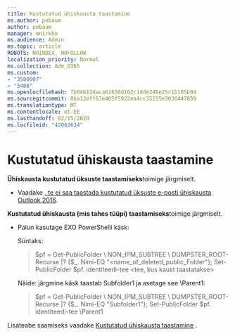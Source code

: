 ```yaml
---
title: Kustutatud ühiskausta taastamine
ms.author: pebaum
author: pebaum
manager: mnirkhe
ms.audience: Admin
ms.topic: article
ROBOTS: NOINDEX, NOFOLLOW
localization_priority: Normal
ms.collection: Adm_O365
ms.custom:
- "3500007"
- "3488"
ms.openlocfilehash: 7b04612daca61650d162c1dde240e25c1b185b04
ms.sourcegitcommit: 8ba12eff67e405f5922ea4cc35155e3036447859
ms.translationtype: MT
ms.contentlocale: et-EE
ms.lasthandoff: 02/15/2020
ms.locfileid: "42063634"
---
```

# <a name="restore-a-deleted-public-folder"></a>Kustutatud ühiskausta taastamine

**Ühiskausta kustutatud üksuste taastamiseks**toimige järgmiselt.

- Vaadake [, te ei saa taastada kustutatud üksuste e-posti ühiskausta Outlook 2016](https://aka.ms/pfrec).
 
**Kustutatud ühiskausta (mis tahes tüüpi) taastamiseks**toimige järgmiselt. 

- Palun kasutage EXO PowerShelli käsk:

    Süntaks:

    >$pf = Get-PublicFolder \ NON_IPM_SUBTREE \ DUMPSTER_ROOT-Recurse |? {$_. Nimi-EQ "\<name_of_deleted_public_Folder"}; Set-PublicFolder $pf. identiteedi-tee \<tee, kus kaust taastatakse>

    Näide: järgmine käsk taastab Subfolder1 ja asetage see \Parent1:

    >$pf = Get-PublicFolder \ NON_IPM_SUBTREE \ DUMPSTER_ROOT-Recurse |? {$_. Nimi-EQ "Subfolder1"}; Set-PublicFolder $pf. identiteedi-tee \Parent1

Lisateabe saamiseks vaadake [Kustutatud ühiskausta taastamine](https://docs.microsoft.com/exchange/collaboration-exo/public-folders/restore-deleted-public-folder) .
